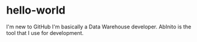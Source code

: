 # hello-world
I'm new to GitHub
I'm basically a Data Warehouse developer. AbInito is the tool that I use for development. 
